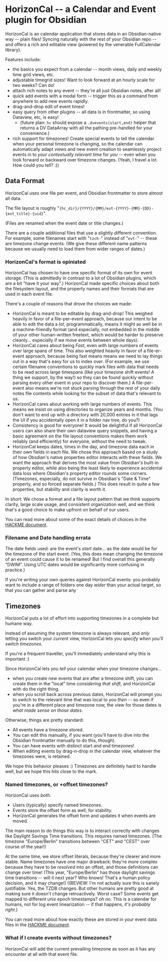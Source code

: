 HorizonCal -- a Calendar and Event plugin for Obsidian
======================================================

HorizonCal is an calendar application that stores data in an Obsidian-native way --
plain files!  Syncing naturally with the rest of your Obsidian repo --
and offers a rich and editable view (powered by the venerable FullCalendar library).

Features include:

- the basics you expect from a calendar -- month views, daily and weekly time grid views, etc.
- adjustable timegrid sizes!  Want to look forward at an hourly scale for two weeks?  Can do!
- attach rich notes to any event -- they're all just Obsidian notes, after all!
- quick add events with a modal form -- trigger this as a command from anywhere to add new events rapidly.
- drag-and-drop edit of event times!
- easy query from other plugins -- all data is in frontmatter, so using Dataview, etc, is easy!
  - (future plan: `hc` should expose a `.dvevents(start,end)` helper that returns a DV DataArray with all the pathing pre-handled for your convenience.)
- rich support for timezones!  Create special events to tell the calendar when your personal timezone is changing, so the calendar can automatically adapt views and new event creation to seamlessly project events in to _your contextually relevant time_ for _you_ -- even when you look forward or backward over timezone changes.  (Yeah, I travel a lot.  How could you tell? :))


Data Format
-----------

HorizonCal uses one file per event, and Obsidian frontmatter to store almost all data.

The file layout is roughly "`{hc_dir}/{YYYY}/{MM}/evt-{YYYY}-{MM}-{DD}-{evt_title}-{uid}`".

(Files are renamed when the event date or title changes.)

There are a couple additional files that use a slightly different convention.
For example, some filenames start with "`tzch-`" instead of "`evt-`" -- these are timezone change events.
(We give these different name patterns because we usually need to load them from wider ranges of dates.)


### HorizonCal's format is opiniated

HorizonCal has chosen to have one specific format of its own for event storage.
(This is admittedly in contrast to a lot of Obsidian plugins, which are a bit "have it your way".)
HorizonCal made specific choices about both the filesystem layout, and the property names and their formats that are used in each event file.

There's a couple of reasons that drove the choices we made:

- HorizonCal is meant to be editable by drag-and-drop!  This weighed heavily in favor of a file-per-event approach, because our intent to be able to edit the data a _lot_, programmatically, means it might as well be in a machine-friendly format (and especially, not embedded in the middle of your other human-written freetext, which would be harder to preserve cleanly... especially if we move events between whole days).
- HorizonCal cares about being _Fast_, even with large numbers of events over large spans of time.  This also weighted heavily in favor of a file-er-event approach, because being fast means means we need to lay things out in a way that's easy for us to index over.  (For example, we use certain filename conventions to quickly mark files with data that needs to be read across large timespans (like your timezone shift events!  A thing we support, by the way!) so they can be found quickly without parsing every other event in your repo to discover them.)  A file-per-event also means we're not stuck parsing through the rest of your daily notes file contents while looking for the subset of data that's relevant to us.
- HorizonCal cares about working with large numbers of events.  This means we insist on using directories to organize years and months.  (You don't want to end up with a directory with 20,000 entries in it that lags the UI if you accidentally open it in a folder nav tree, do you?)
- Consistency is good for everyone!  It would be delightful if all HorizonCal users can also share their own dataview query snippets, and having a basic agreement on the file layout conventions makes them work reliably (and efficiently) for everyone, without the need to tweak.
- HorizonCal keeps dates, times in the day, and timezone data each in their own fields in each file.  We chose this approach based on a study of how Obsdian's native properties editor interacts with these fields.  We want the approach that derives the most value from Obsidian's built-in property editor, while also being the least likely to experience accidental data loss where Obsidian's property editor rounds some corners.  (Timezones, especially, do not survive in Obsidian's "Date & Time" property, and so forced separate fields.)  This does result in quite a few properties, but stability and clarity is worth it.

In short: We chose a format and a file layout pattern that we think supports clarity, large scale usage, and consistent organization well,
and we think that's a good choice to make upfront on behalf of our users.

You can read more about some of the exact details of choices in the [HACKME document](hack/HACKME.md).


### Filename and Date handling errata

The date fields used: are the event's _start_ date... as the date would be for the timezone of the start event.
(Yes, this does mean changing the timezone of an event could cause it to be renamed!  But I find overall this generally "DWIM".  Using UTC dates would be significantly more confusing in practice.)

If you're writing your own queries against HorizonCal events: you probably want to include a range of folders one day _wider_ than your actual target, so that you can gather and parse any 


Timezones
---------

HorizonCal puts a lot of effort into supporting timezones in a complete but humane way.

Instead of assuming the system timezone is always relevant, and _only_ letting you switch your _current_ view,
HorizonCal lets you _specify when you'll switch timezones_.

If you're a frequent traveller, you'll immediately understand why this is important :)

Since HorizonCal lets you _tell_ your calendar when your timezone changes...

- when you create new events that are after a timezone shift, you can create them in the "local" time _considering that shift_, and HorizonCal with do the right thing.
- when you scroll back across previous dates, HorizonCal will prompt you to switch to the relevant time that was local to you _then_ -- so even if you're in a different place and timezone now, the view for those dates is _what made sense on those dates_.

Otherwise, things are pretty standard:

- All events have a timezone stored.
- You can edit this manually, if you want (you'll have to dive into the Obsidian frontmatter manually to do this, though).
- You can have events with distinct start and end timezones!
- When editing events by drag-n-drop in the calendar view, whatever the timezones were, is retained.

We hope this behavior pleases :)  Timezones are definitely hard to handle well, but we hope this hits close to the mark.

### Named timezones, or +offset timezones?

HorizonCal uses _both_.

- Users (typically) specify named timezones.
- Events store the offset form as well, for stability.
- HorizonCal generates the offset form and updates it when events are moved.

The main reason to do things this way is to interact correctly with changes like Daylight Savings Time transitions.
This requires named timezones.  (The timezone "Europe/Berlin" transitions between "CET" and "CEST" over course of the year!)

At the same time, we store offset literals, because they're clearer and more stable.
Name timezones have one major drawback: they're more complex because they have to be _resolved_ into an offset,
and those definitions can change over time!
(This year, "Europe/Berlin" has those daylight savings time transitions -- will it next year?  Who knows!
That's a human policy decision, and it may change!)
((REVIEW: I'm not actually sure this is sanely justifiable.  Yes, the TZDB changes.  But other humans are pretty good at making sure it doesn't change retroactively.  Worst case?  Some events get mapped to different unix epoch timestamps?  _oh no_.  This is a calendar for humans, not for log event linearization -- if that happens, _it's probably right_.)

You can read more about how exactly these are stored in your event data files in the [HACKME document](hack/HACKME.md).

### What if I create events without timezones?

HorizonCal will add the current prevailing timezone as soon as it has any encounter at all with that event file.
